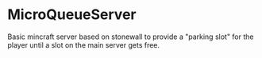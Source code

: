# MicroQueueServer
Basic mincraft server based on stonewall to provide a "parking slot" for the player until a slot on the main server gets free.
